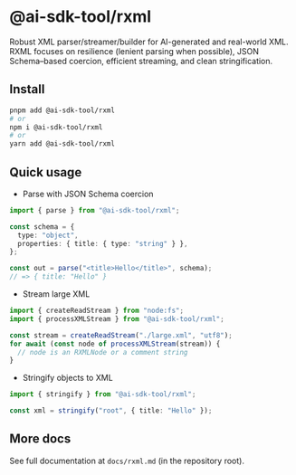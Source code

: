 # @ai-sdk-tool/rxml

Robust XML parser/streamer/builder for AI-generated and real-world XML. RXML focuses on resilience (lenient parsing when possible), JSON Schema–based coercion, efficient streaming, and clean stringification.

## Install

```bash
pnpm add @ai-sdk-tool/rxml
# or
npm i @ai-sdk-tool/rxml
# or
yarn add @ai-sdk-tool/rxml
```

## Quick usage

- Parse with JSON Schema coercion

```ts
import { parse } from "@ai-sdk-tool/rxml";

const schema = {
  type: "object",
  properties: { title: { type: "string" } },
};

const out = parse("<title>Hello</title>", schema);
// => { title: "Hello" }
```

- Stream large XML

```ts
import { createReadStream } from "node:fs";
import { processXMLStream } from "@ai-sdk-tool/rxml";

const stream = createReadStream("./large.xml", "utf8");
for await (const node of processXMLStream(stream)) {
  // node is an RXMLNode or a comment string
}
```

- Stringify objects to XML

```ts
import { stringify } from "@ai-sdk-tool/rxml";

const xml = stringify("root", { title: "Hello" });
```

## More docs

See full documentation at `docs/rxml.md` (in the repository root).
